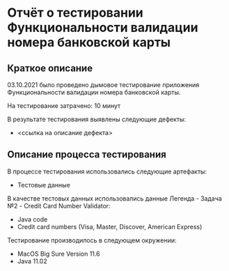 # Отчёт о тестировании Функциональности валидации номера банковской карты

## Краткое описание

03.10.2021 было проведено дымовое тестирование приложения Функциональности валидации номера банковской карты.

На тестирование затрачено: 10 минут

В результате тестирования выявлены следующие дефекты:
* <ссылка на описание дефекта>


## Описание процесса тестирования

В процессе тестирования использовались следующие артефакты:
* Тестовые данные

В качестве тестовых данных использовались данные Легенда - Задача №2 - Credit Card Number Validator:
* Java code
* Credit card numbers (Visa, Master, Discover, American Express)


Тестирование производилось в следующем окружении:
* MacOS Big Sure Version 11.6
* Java 11.02
